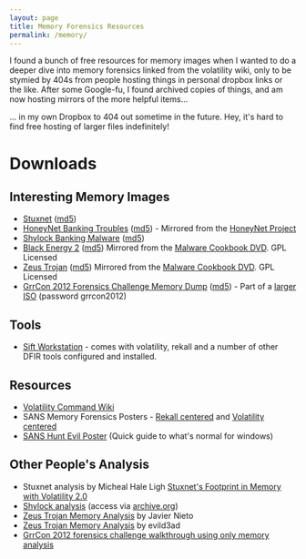 ```yaml
---
layout: page
title: Memory Forensics Resources
permalink: /memory/
---
```


I found a bunch of free resources for memory images when I wanted to do a deeper dive into memory forensics linked from the volatility wiki, only to be stymied by 404s from people hosting things in personal dropbox links or the like. After some Google-fu, I found archived copies of things, and am now hosting mirrors of the more helpful items...

... in my own Dropbox to 404 out sometime in the future. Hey, it's hard to find free hosting of larger files indefinitely!

# Downloads

## Interesting Memory Images
* [Stuxnet](https://www.dropbox.com/s/za92hmp92vo3htv/stuxnet.vmem.gz?dl=1) ([md5](https://www.dropbox.com/s/wk02g1hadkkggkl/stuxnet.vmem.gz.md5?dl=1))
* [HoneyNet Banking Troubles](https://www.dropbox.com/s/8zxw3fy0k0693qv/Bob.vmem.gz?dl=1)  ([md5](https://www.dropbox.com/s/xbc764437tw9c9s/Bob.vmem.gz.md5?dl=1)) - Mirrored from the [HoneyNet Project](https://www.honeynet.org/challenges/2010_3_banking_troubles)
* [Shylock Banking Malware](https://www.dropbox.com/s/g7cv8ugiht4dyne/shylock.vmem.gz?dl=1) ([md5](https://www.dropbox.com/s/zzfaltyd7zfk41o/shylock.vmem.gz.md5?dl=1))
* [Black Energy 2](https://www.dropbox.com/s/6ultallclq973gm/be2.vmem.gz?dl=1) ([md5](https://www.dropbox.com/s/yerm223vlgasnnf/be2.vmem.gz.md5?dl=1)) Mirrored from the [Malware Cookbook DVD](https://www.sendspace.com/pro/dl/p87m18). GPL Licensed
* [Zeus Trojan](https://www.dropbox.com/s/f7v43iujxg2dx3g/zeus.vmem.gz?dl=1) ([md5](https://www.dropbox.com/s/962ui6hliav1nf9/zeus.vmem.gz.md5?dl=1)) Mirrored from the [Malware Cookbook DVD](https://www.sendspace.com/pro/dl/p87m18). GPL Licensed
* [GrrCon 2012 Forensics Challenge Memory Dump](https://www.dropbox.com/s/277ned1o58hxcqp/grrcon2012-forensics-challenge.img.gz?dl=1) ([md5](https://www.dropbox.com/s/ltc845wb1sw7med/grrcon2012-forensics-challenge.img.gz.md5?dl=1)) - Part of a [larger ISO](https://docs.google.com/uc?id=0B0e8hEJOUKb9RU1tRUsxenBxWWc&export=download&pli=1) (password grrcon2012) 

## Tools
* [Sift Workstation](https://digital-forensics.sans.org/community/downloads) - comes with volatility, rekall and a number of other DFIR tools configured and installed.

## Resources

* [Volatility Command Wiki](https://code.google.com/archive/p/volatility/wikis/CommandReference.wiki)
* SANS Memory Forensics Posters - [Rekall centered](https://digital-forensics.sans.org/media/Poster_Memory_Forensics.pdf) and [Volatility centered](https://digital-forensics.sans.org/media/Poster-2015-Memory-Forensics.pdf)
* [SANS Hunt Evil Poster](https://www.sans.org/security-resources/posters/hunt-evil/165/download) (Quick guide to what's normal for windows)

## Other People's Analysis

* Stuxnet analysis by Micheal Hale Ligh [Stuxnet's Footprint in Memory with Volatility 2.0 ](https://mnin.blogspot.com/2011/06/examining-stuxnets-footprint-in-memory.html)
* [Shylock analysis](http://quequero.org/Shylock_via_volatility) (access via [archive.org](https://web.archive.org/web/20140403235134/http://quequero.org:80/2011/10/shylock-via-volatility/))
* [Zeus Trojan Memory Analysis](http://www.behindthefirewalls.com/2013/07/zeus-trojan-memory-forensics-with.html) by Javier Nieto
* [Zeus Trojan Memory Analysis](https://malwarereversing.wordpress.com/2011/09/23/zeus-analysis-in-volatility-2-0/) by evild3ad
* [GrrCon 2012 forensics challenge walkthrough using only memory analysis](https://volatility-labs.blogspot.com/2012/10/solving-grrcon-network-forensics.html)